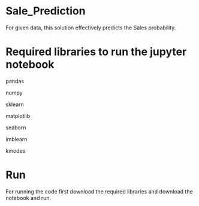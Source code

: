 # Sale_Prediction
For given data, this solution effectively predicts the Sales probability.

# Required libraries to run the jupyter notebook
pandas

numpy

sklearn

matplotlib

seaborn

imblearn

kmodes

# Run
For running the code first download the required libraries and download the notebook and run.
